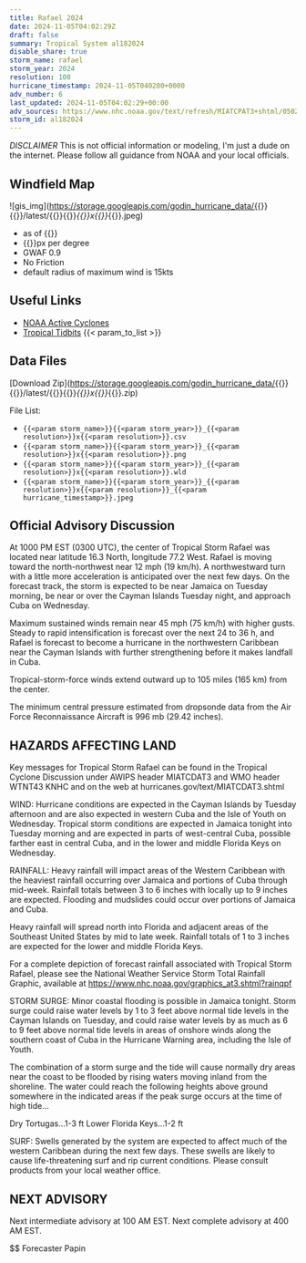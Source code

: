 ```yaml
---
title: Rafael 2024
date: 2024-11-05T04:02:29Z
draft: false
summary: Tropical System al182024
disable_share: true
storm_name: rafael
storm_year: 2024
resolution: 100
hurricane_timestamp: 2024-11-05T040200+0000
adv_number: 6
last_updated: 2024-11-05T04:02:29+00:00
adv_sources: https://www.nhc.noaa.gov/text/refresh/MIATCPAT3+shtml/050259.shtml;https://www.nhc.noaa.gov/refresh/graphics_at3+shtml/030147.shtml?cone
storm_id: al182024
---
```

*DISCLAIMER* This is not official information or modeling, I'm just a dude on the internet.  Please follow all guidance from NOAA and your local officials.

## Windfield Map
![gis_img](https://storage.googleapis.com/godin_hurricane_data/{{<param storm_name>}}{{<param storm_year>}}/latest/{{<param storm_name>}}{{<param storm_year>}}_{{<param resolution>}}x{{<param resolution>}}_{{<param hurricane_timestamp>}}.jpeg)

- as of {{<param last_updated>}}
- {{<param resolution>}}px per degree
- GWAF 0.9
- No Friction
- default radius of maximum wind is 15kts

## Useful Links
- [NOAA Active Cyclones](https://www.nhc.noaa.gov/)
- [Tropical Tidbits](https://www.tropicaltidbits.com/storminfo/)
{{< param_to_list >}}

## Data Files
[Download Zip](https://storage.googleapis.com/godin_hurricane_data/{{<param storm_name>}}{{<param storm_year>}}/latest/{{<param storm_name>}}{{<param storm_year>}}_{{<param resolution>}}x{{<param resolution>}}_{{<param hurricane_timestamp>}}.zip)

File List:
- `{{<param storm_name>}}{{<param storm_year>}}_{{<param resolution>}}x{{<param resolution>}}.csv`
- `{{<param storm_name>}}{{<param storm_year>}}_{{<param resolution>}}x{{<param resolution>}}.png`
- `{{<param storm_name>}}{{<param storm_year>}}_{{<param resolution>}}x{{<param resolution>}}.wld`
- `{{<param storm_name>}}{{<param storm_year>}}_{{<param resolution>}}x{{<param resolution>}}_{{<param hurricane_timestamp>}}.jpeg`


## Official Advisory Discussion
At 1000 PM EST (0300 UTC), the center of Tropical Storm Rafael was 
located near latitude 16.3 North, longitude 77.2 West. Rafael is 
moving toward the north-northwest near 12 mph (19 km/h). A 
northwestward turn with a little more acceleration is anticipated 
over the next few days. On the forecast track, the storm is expected 
to be near Jamaica on Tuesday morning, be near or over the Cayman 
Islands Tuesday night, and approach Cuba on Wednesday.
 
Maximum sustained winds remain near 45 mph (75 km/h) with higher 
gusts. Steady to rapid intensification is forecast over the next 24 
to 36 h, and Rafael is forecast to become a hurricane in the 
northwestern Caribbean near the Cayman Islands with further 
strengthening before it makes landfall in Cuba. 
 
Tropical-storm-force winds extend outward up to 105 miles (165 km)
from the center.
 
The minimum central pressure estimated from dropsonde data from the 
Air Force Reconnaissance Aircraft is 996 mb (29.42 inches).
 
 
HAZARDS AFFECTING LAND
----------------------
Key messages for Tropical Storm Rafael can be found in the
Tropical Cyclone Discussion under AWIPS header MIATCDAT3 and WMO
header WTNT43 KNHC and on the web at
hurricanes.gov/text/MIATCDAT3.shtml
 
WIND:  Hurricane conditions are expected in the Cayman Islands by
Tuesday afternoon and are also expected in western Cuba and the Isle
of Youth on Wednesday. Tropical storm conditions are expected in
Jamaica tonight into Tuesday morning and are expected in parts of 
west-central Cuba, possible farther east in central Cuba, and in 
the lower and middle Florida Keys on Wednesday.
 
RAINFALL: Heavy rainfall will impact areas of the Western Caribbean
with the heaviest rainfall occurring over Jamaica and portions of
Cuba through mid-week. Rainfall totals between 3 to 6 inches with
locally up to 9 inches are expected.  Flooding and mudslides could
occur over portions of Jamaica and Cuba.
 
Heavy rainfall will spread north into Florida and adjacent areas of
the Southeast United States by mid to late week. Rainfall totals of 
1 to 3 inches are expected for the lower and middle Florida Keys. 
 
For a complete depiction of forecast rainfall associated with
Tropical Storm Rafael, please see the National Weather Service Storm
Total Rainfall Graphic, available at
https://www.nhc.noaa.gov/graphics_at3.shtml?rainqpf
 
STORM SURGE:  Minor coastal flooding is possible in Jamaica tonight. 
Storm surge could raise water levels by 1 to 3 feet above normal 
tide levels in the Cayman Islands on Tuesday, and could raise water 
levels by as much as 6 to 9 feet above normal tide levels in areas 
of onshore winds along the southern coast of Cuba in the Hurricane 
Warning area, including the Isle of Youth.
 
The combination of a storm surge and the tide will cause normally
dry areas near the coast to be flooded by rising waters moving
inland from the shoreline.  The water could reach the following
heights above ground somewhere in the indicated areas if the peak
surge occurs at the time of high tide...
 
Dry Tortugas...1-3 ft
Lower Florida Keys...1-2 ft
 
SURF:  Swells generated by the system are expected to affect much of
the western Caribbean during the next few days. These swells are
likely to cause life-threatening surf and rip current conditions.
Please consult products from your local weather office.
 
 
NEXT ADVISORY
-------------
Next intermediate advisory at 100 AM EST.
Next complete advisory at 400 AM EST.
 
$$
Forecaster Papin

